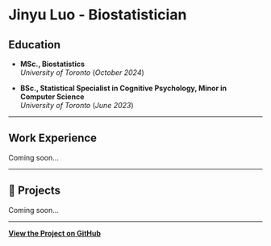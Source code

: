 # Jinyu Luo - Biostatistician

## Education

- **MSc., Biostatistics**  
  *University of Toronto* (_October 2024_)

- **BSc., Statistical Specialist in Cognitive Psychology, Minor in Computer Science**  
  *University of Toronto* (_June 2023_)

---

## Work Experience
Coming soon...

---

## 📂 Projects
Coming soon...

---

**[View the Project on GitHub](https://github.com/Jinyu-Luo/jinyuluo.github.io)**
